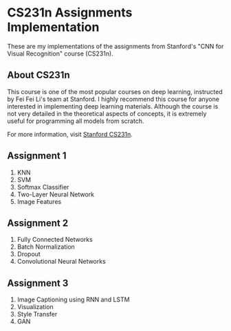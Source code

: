 # CS231n Assignments Implementation

These are my implementations of the assignments from Stanford's "CNN for Visual Recognition" course (CS231n).

## About CS231n

This course is one of the most popular courses on deep learning, instructed by Fei Fei Li's team at Stanford. I highly recommend this course for anyone interested in implementing deep learning materials. Although the course is not very detailed in the theoretical aspects of concepts, it is extremely useful for programming all models from scratch.

For more information, visit [Stanford CS231n](https://cs231n.stanford.edu/).

## Assignment 1

1. KNN
2. SVM
3. Softmax Classifier
4. Two-Layer Neural Network
5. Image Features

## Assignment 2

1. Fully Connected Networks
2. Batch Normalization
3. Dropout
4. Convolutional Neural Networks

## Assignment 3

1. Image Captioning using RNN and LSTM
2. Visualization
3. Style Transfer
4. GAN
